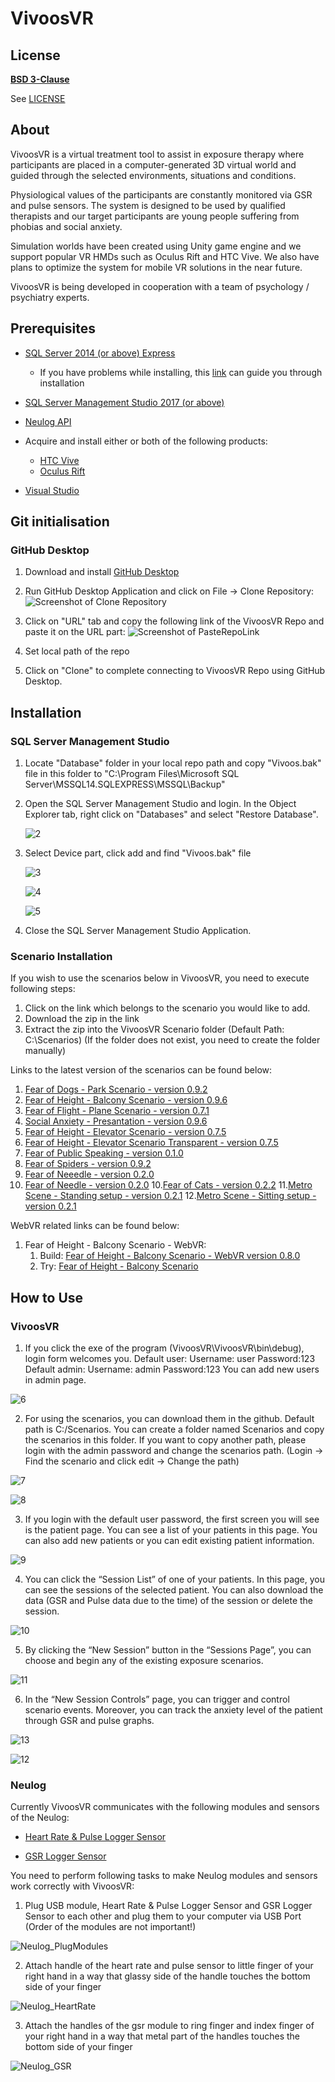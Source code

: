 # VivoosVR

## License

[**BSD 3-Clause**](https://opensource.org/licenses/BSD-3-Clause)

See [LICENSE](https://github.com/Oguzhankoksal/VivoosVR_Private/blob/master/LICENSE)

## About

VivoosVR is a virtual treatment tool to assist in exposure therapy where participants are placed in a computer-generated 3D virtual world and guided through the selected environments, situations and conditions. 

Physiological values of the participants are constantly monitored via GSR and pulse sensors. The system is designed to be used by qualified therapists and our target participants are young people suffering from phobias and social anxiety. 

Simulation worlds have been created using Unity game engine and we support popular VR HMDs such as Oculus Rift and HTC Vive. 
We also have plans to optimize the system for mobile VR solutions in the near future. 

VivoosVR is being developed in cooperation with a team of psychology / psychiatry experts.  

## Prerequisites

* [SQL Server 2014 (or above) Express](https://download.microsoft.com/download/5/E/9/5E9B18CC-8FD5-467E-B5BF-BADE39C51F73/SQLServer2017-SSEI-Expr.exe)
    * If you have problems while installing, this [link](http://help.dugeo.com/m/Insight4-0/l/438911-downloading-and-installing-sql-server) can guide you through installation

* [SQL Server Management Studio 2017 (or above)](https://go.microsoft.com/fwlink/?linkid=2043154)

* [Neulog API](https://neulog.com/Downloads/neulog_api_ver_002b.exe)

* Acquire and install either or both of the following products:
    * [HTC Vive](https://support.steampowered.com/steamvr/HTC_Vive/)
    * [Oculus Rift](https://www.oculus.com/download_app/?id=1582076955407037)

* [Visual Studio](https://visualstudio.microsoft.com/tr/downloads/?rr=https%3A%2F%2Fwww.google.com%2F)     

## Git initialisation 

### GitHub Desktop

1. Download and install [GitHub Desktop](https://central.github.com/deployments/desktop/desktop/latest/win32)

2. Run GitHub Desktop Application and click on File -> Clone Repository:
    ![Screenshot of Clone Repository](https://github.com/Oguzhankoksal/VivoosVR_Private/blob/master/Readme%20Images/GitHubDesktop%20_Installation_SS/SS1_CloneRepository.png)

3. Click on "URL" tab and copy the following link of the VivoosVR Repo and paste it on the URL part:
    ![Screenshot of PasteRepoLink](https://github.com/Oguzhankoksal/VivoosVR_Private/blob/master/Readme%20Images/GitHubDesktop%20_Installation_SS/SS2_PasteRepoLink.png)

4. Set local path of the repo

5. Click on "Clone" to complete connecting to VivoosVR Repo using GitHub Desktop.

## Installation

### SQL Server Management Studio

1. Locate "Database" folder in your local repo path and copy "Vivoos.bak" file in this folder to "C:\Program Files\Microsoft SQL Server\MSSQL14.SQLEXPRESS\MSSQL\Backup"

2. Open the SQL Server Management Studio and login. In the Object Explorer tab, right click on "Databases" and select "Restore Database".

    ![2](https://github.com/Oguzhankoksal/VivoosVR_Private/blob/master/Readme%20Images/Guideline_SS/2.JPG)
    
3. Select Device part, click add and find "Vivoos.bak" file
    
    ![3](https://github.com/Oguzhankoksal/VivoosVR_Private/blob/master/Readme%20Images/Guideline_SS/3.JPG)
    
    ![4](https://github.com/Oguzhankoksal/VivoosVR_Private/blob/master/Readme%20Images/Guideline_SS/4.JPG)

    ![5](https://github.com/Oguzhankoksal/VivoosVR_Private/blob/master/Readme%20Images/Guideline_SS/5.JPG)

4. 	Close the SQL Server Management Studio Application.

### Scenario Installation 

If you wish to use the scenarios below in VivoosVR, you need to execute following steps:

1. Click on the link which belongs to the scenario you would like to add.
2. Download the zip in the link
3. Extract the zip into the VivoosVR Scenario folder (Default Path: C:\\Scenarios) (If the folder does not exist, you need to create the folder manually)

Links to the latest version of the scenarios can be found below:

1. [Fear of Dogs - Park Scenario - version 0.9.2](https://drive.google.com/file/d/1l6EVR3hdOhX_jTwCIMZ_PaZLa7a19EgP/view?usp=sharing) 
2. [Fear of Height - Balcony Scenario - version 0.9.6](https://drive.google.com/file/d/16pH0Jrwi6cRGaQGeg-6p9VP1RW7mS4xL/view?usp=sharing)
3. [Fear of Flight - Plane Scenario - version 0.7.1](https://drive.google.com/file/d/1Dm_ebqxB4qzLzNcvMDs-AXPujnVPB9_W/view?usp=sharing)
4. [Social Anxiety - Presantation - version 0.9.6](https://drive.google.com/file/d/13W7iOjsk4p02b_BuoIIaXhvofY9f-ybv/view?usp=sharing)
5. [Fear of Height - Elevator Scenario - version 0.7.5](https://drive.google.com/file/d/1yOCcqogmIBrqa-3yo7Mx9CQNuB7BKmbt/view?usp=sharing)
6. [Fear of Height - Elevator Scenario Transparent - version 0.7.5](https://drive.google.com/file/d/1koNHEGikhHk1Jctas8fRnx2f8ON21-Tz/view?usp=sharing)
7. [Fear of Public Speaking - version 0.1.0](https://drive.google.com/file/d/1B5t33d_pU4rXb2KUe-73DqMDUXLTsVU7/view?usp=sharing)
8. [Fear of Spiders - version 0.9.2](https://drive.google.com/file/d/1jgT7JQxAb4og9eqbO10R5AaC2Pl0NW3Q/view?usp=sharing)
9. [Fear of Neeedle - version 0.2.0](https://drive.google.com/file/d/1eWLBHOQWErkD80sMayAf9kyPMT14Zkm7/view?usp=sharing)
9. [Fear of Needle - version 0.2.0](https://drive.google.com/file/d/1eWLBHOQWErkD80sMayAf9kyPMT14Zkm7/view?usp=sharing)
10.[Fear of Cats - version 0.2.2](https://drive.google.com/file/d/1ELPEW2Fa_uegQUR_CPTUuPEzrPLCBpPl/view?usp=sharing)
11.[Metro Scene - Standing setup - version 0.2.1](https://drive.google.com/file/d/10KNko3fTzOBjhFcLCCLpmQyghDyXPouH/view?usp=sharing)
12.[Metro Scene - Sitting setup - version 0.2.1](https://drive.google.com/file/d/11Mv7LLoPwJSNzauzJ214CZ_mwdANAfi0/view?usp=sharing)

WebVR related links can be found below:

1. Fear of Height - Balcony Scenario - WebVR:
	1. Build: [Fear of Height - Balcony Scenario - WebVR version 0.8.0](https://www.dropbox.com/sh/lkpk96ujhm44h6e/AABFP2dSAdalOsYrVswlkaTfa?dl=0) 
	1. Try: [Fear of Height - Balcony Scenario](http://www.ideasis.com.tr/Content/Balkon/index.html)

## How to Use 

### VivoosVR

1.  If you click the exe of the program (VivoosVR\VivoosVR\bin\debug), login form welcomes you. 
    Default user: Username: user Password:123 
    Default admin: Username: admin Password:123
    You can add new users in admin page.
    
![6](https://github.com/Oguzhankoksal/VivoosVR_Private/blob/master/Readme%20Images/Guideline_SS/6.JPG)

2.	For using the scenarios, you can download them in the github. Default path is C:/Scenarios. You can create a folder named Scenarios and copy the scenarios in this folder. If you want to copy another path, please login with the admin password and change the scenarios path. (Login -> Find the scenario and click edit -> Change the path)  

![7](https://github.com/Oguzhankoksal/VivoosVR_Private/blob/master/Readme%20Images/Guideline_SS/7.JPG)

![8](https://github.com/Oguzhankoksal/VivoosVR_Private/blob/master/Readme%20Images/Guideline_SS/8.JPG)

3.	If you login with the default user password, the first screen you will see is the patient page. You can see a list of your patients in this page. You can also add new patients or you can edit existing patient information. 

![9](https://github.com/Oguzhankoksal/VivoosVR_Private/blob/master/Readme%20Images/Guideline_SS/9.JPG)

4.	You can click the “Session List” of one of your patients. In this page, you can see the sessions of the selected patient. You can also download the data (GSR and Pulse data due to the time) of the session or delete the session. 

![10](https://github.com/Oguzhankoksal/VivoosVR_Private/blob/master/Readme%20Images/Guideline_SS/10.JPG)

5.	By clicking the “New Session” button in the “Sessions Page”, you can choose and begin any of the existing exposure scenarios. 

![11](https://github.com/Oguzhankoksal/VivoosVR_Private/blob/master/Readme%20Images/Guideline_SS/11.JPG)

6.	In the “New Session Controls” page, you can trigger and control scenario events. Moreover, you can track the anxiety level of the patient through GSR and pulse graphs. 

![13](https://github.com/Oguzhankoksal/VivoosVR_Private/blob/master/Readme%20Images/Guideline_SS/13.JPG)

![12](https://github.com/Oguzhankoksal/VivoosVR_Private/blob/master/Readme%20Images/Guideline_SS/12.JPG)

### Neulog

Currently VivoosVR communicates with the following modules and sensors of the Neulog: 

* [Heart Rate & Pulse Logger Sensor](https://neulog.com/heart-rate-pulse)

* [GSR Logger Sensor](https://neulog.com/gsr)

You need to perform following tasks to make Neulog modules and sensors work correctly with VivoosVR:

1.	Plug USB module, Heart Rate & Pulse Logger Sensor and GSR Logger Sensor to each other and plug them to your computer via USB Port (Order of the modules are not important!)

![Neulog_PlugModules](https://github.com/Oguzhankoksal/VivoosVR_Private/blob/master/Readme%20Images/Neulog_SS/Neulog_PlugModules_SS.jpeg)

2.	Attach handle of the heart rate and pulse sensor to little finger of your right hand in a way that glassy side of the handle touches the bottom side of your finger

![Neulog_HeartRate](https://github.com/Oguzhankoksal/VivoosVR_Private/blob/master/Readme%20Images/Neulog_SS/Neulog_HeartRate_SS.jpg)

3.	Attach the handles of the gsr module to ring finger and index finger of your right hand in a way that metal part of the handles touches the bottom side of your finger

![Neulog_GSR](https://github.com/Oguzhankoksal/VivoosVR_Private/blob/master/Readme%20Images/Neulog_SS/Neulog_GSR_SS.jpg)

